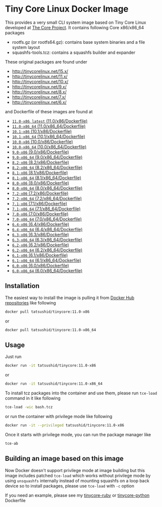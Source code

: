 Tiny Core Linux Docker Image
============================

This provides a very small CLI system image based on Tiny Core Linux developed
at [The Core Project](http://tinycorelinux.net). It contains following Core
x86/x86\_64 packages

- rootfs.gz (or rootfs64.gz): contains base system binaries and a file system
  layout
- squashfs-tools.tcz: contains a squashfs builder and expander

These original packages are found under

 - http://tinycorelinux.net/15.x/
 - http://tinycorelinux.net/11.x/
 - http://tinycorelinux.net/10.x/
 - http://tinycorelinux.net/9.x/
 - http://tinycorelinux.net/8.x/
 - http://tinycorelinux.net/7.x/
 - http://tinycorelinux.net/6.x/

and Dockerfile of these images are found at

- [`11.0-x86`, `latest` (11.0/x86/Dockerfile)](https://github.com/tatsushid/docker-tinycore/blob/master/11.1/x86/Dockerfile)
- [`11.0-x86_64` (11.0/x86\_64/Dockerfile)](https://github.com/tatsushid/docker-tinycore/blob/master/11.1/x86_64/Dockerfile)
- [`10.1-x86` (10.1/x86/Dockerfile)](https://github.com/tatsushid/docker-tinycore/blob/master/10.1/x86/Dockerfile)
- [`10.1-x86_64` (10.1/x86\_64/Dockerfile)](https://github.com/tatsushid/docker-tinycore/blob/master/10.1/x86_64/Dockerfile)
- [`10.0-x86` (10.0/x86/Dockerfile)](https://github.com/tatsushid/docker-tinycore/blob/master/10.0/x86/Dockerfile)
- [`10.0-x86_64` (10.0/x86\_64/Dockerfile)](https://github.com/tatsushid/docker-tinycore/blob/master/10.0/x86_64/Dockerfile)
- [`9.0-x86` (9.0/x86/Dockerfile)](https://github.com/tatsushid/docker-tinycore/blob/master/9.0/x86/Dockerfile)
- [`9.0-x86_64` (9.0/x86\_64/Dockerfile)](https://github.com/tatsushid/docker-tinycore/blob/master/9.0/x86_64/Dockerfile)
- [`8.2-x86` (8.2/x86/Dockerfile)](https://github.com/tatsushid/docker-tinycore/blob/master/8.2/x86/Dockerfile)
- [`8.2-x86_64` (8.2/x86\_64/Dockerfile)](https://github.com/tatsushid/docker-tinycore/blob/master/8.2/x86_64/Dockerfile)
- [`8.1-x86` (8.1/x86/Dockerfile)](https://github.com/tatsushid/docker-tinycore/blob/master/8.1/x86/Dockerfile)
- [`8.1-x86_64` (8.1/x86\_64/Dockerfile)](https://github.com/tatsushid/docker-tinycore/blob/master/8.1/x86_64/Dockerfile)
- [`8.0-x86` (8.0/x86/Dockerfile)](https://github.com/tatsushid/docker-tinycore/blob/master/8.0/x86/Dockerfile)
- [`8.0-x86_64` (8.0/x86\_64/Dockerfile)](https://github.com/tatsushid/docker-tinycore/blob/master/8.0/x86_64/Dockerfile)
- [`7.2-x86` (7.2/x86/Dockerfile)](https://github.com/tatsushid/docker-tinycore/blob/master/7.2/x86/Dockerfile)
- [`7.2-x86_64` (7.2/x86\_64/Dockerfile)](https://github.com/tatsushid/docker-tinycore/blob/master/7.2/x86_64/Dockerfile)
- [`7.1-x86` (7.1/x86/Dockerfile)](https://github.com/tatsushid/docker-tinycore/blob/master/7.1/x86/Dockerfile)
- [`7.1-x86_64` (7.1/x86\_64/Dockerfile)](https://github.com/tatsushid/docker-tinycore/blob/master/7.1/x86_64/Dockerfile)
- [`7.0-x86` (7.0/x86/Dockerfile)](https://github.com/tatsushid/docker-tinycore/blob/master/7.0/x86/Dockerfile)
- [`7.0-x86_64` (7.0/x86\_64/Dockerfile)](https://github.com/tatsushid/docker-tinycore/blob/master/7.0/x86_64/Dockerfile)
- [`6.4-x86` (6.4/x86/Dockerfile)](https://github.com/tatsushid/docker-tinycore/blob/master/6.4/x86/Dockerfile)
- [`6.4-x86_64` (6.4/x86\_64/Dockerfile)](https://github.com/tatsushid/docker-tinycore/blob/master/6.4/x86_64/Dockerfile)
- [`6.3-x86` (6.3/x86/Dockerfile)](https://github.com/tatsushid/docker-tinycore/blob/master/6.3/x86/Dockerfile)
- [`6.3-x86_64` (6.3/x86\_64/Dockerfile)](https://github.com/tatsushid/docker-tinycore/blob/master/6.3/x86_64/Dockerfile)
- [`6.2-x86` (6.2/x86/Dockerfile)](https://github.com/tatsushid/docker-tinycore/blob/master/6.2/x86/Dockerfile)
- [`6.2-x86_64` (6.2/x86\_64/Dockerfile)](https://github.com/tatsushid/docker-tinycore/blob/master/6.2/x86_64/Dockerfile)
- [`6.1-x86` (6.1/x86/Dockerfile)](https://github.com/tatsushid/docker-tinycore/blob/master/6.1/x86/Dockerfile)
- [`6.1-x86_64` (6.1/x86\_64/Dockerfile)](https://github.com/tatsushid/docker-tinycore/blob/master/6.1/x86_64/Dockerfile)
- [`6.0-x86` (6.0/x86/Dockerfile)](https://github.com/tatsushid/docker-tinycore/blob/master/6.0/x86/Dockerfile)
- [`6.0-x86_64` (6.0/x86\_64/Dockerfile)](https://github.com/tatsushid/docker-tinycore/blob/master/6.0/x86_64/Dockerfile)

## Installation

The easiest way to install the image is pulling it from
[Docker Hub repositories](https://registry.hub.docker.com/) like following

```bash
docker pull tatsushid/tinycore:11.0-x86
```

or

```bash
docker pull tatsushid/tinycore:11.0-x86_64
```

## Usage

Just run

```bash
docker run -it tatsushid/tinycore:11.0-x86
```

or

```bash
docker run -it tatsushid/tinycore:11.0-x86_64
```

To install tcz packages into the container and use them, please run `tce-load`
command in it like following

```bash
tce-load -wic bash.tcz
```

or run the container with privilege mode like following

```bash
docker run -it --privileged tatsushid/tinycore:11.0-x86
```

Once it starts with privilege mode, you can run the package manager like

```bash
tce-ab
```

## Building an image based on this image

Now Docker doesn't support privilege mode at image building but this image
includes patched `tce-load` which works without privilege mode by using
`unsquashfs` internally instead of mounting squashfs on a loop back device so
to install packages, please use `tce-load` with `-c` option

If you need an example, please see my
[tinycore-ruby](https://github.com/tatsushid/docker-tinycore-ruby) or
[tinycore-python](https://github.com/tatsushid/docker-tinycore-python)
Dockerfile
